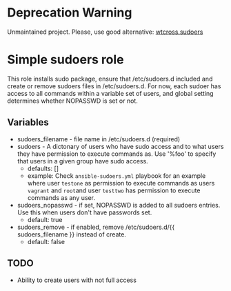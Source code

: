 # Deprecation Warning

Unmaintained project. Please, use good alternative: [wtcross.sudoers](https://galaxy.ansible.com/wtcross/sudoers/)

# Simple sudoers role

This role installs sudo package, ensure that /etc/sudoers.d included and
create or remove sudoers files in /etc/sudoers.d.
For now, each sudoer has access to all commands within a variable set of users, and global setting determines whether
NOPASSWD is set or not.

## Variables

 * sudoers_filename - file name in /etc/sudoers.d (required)
 * sudoers - A dictonary of users who have sudo access and to what users they have
   permission to execute commands as. Use '%foo' to specify that users in a given
   group have sudo access.
   * defaults: []
   * example: Check ```ansible-sudoers.yml``` playbook for an example where user
   ```testone``` as permission to execute commands as users ```vagrant``` and
   ```root```and user ```testtwo``` has permission to execute commands as any user.
 * sudoers_nopasswd - if set, NOPASSWD is added to all sudoers entries. Use this
   when users don't have passwords set.
   * default: true
 * sudoers_remove - if enabled, remove /etc/sudoers.d/{{ sudoers\_filename }} instead
   of create.
   * default: false

## TODO
 * Ability to create users with not full access
